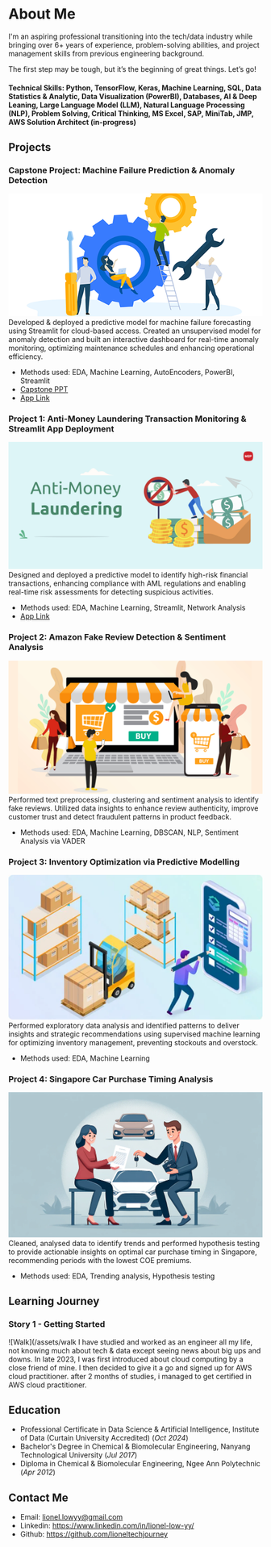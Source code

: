 # About Me

I'm an aspiring professional transitioning into the tech/data industry while bringing over 6+ years of experience, problem-solving abilities, and project management skills from previous engineering background. 

The first step may be tough, but it’s the beginning of great things. Let’s go!

#### Technical Skills: Python, TensorFlow, Keras, Machine Learning, SQL, Data Statistics & Analytic, Data Visualization (PowerBI), Databases, AI & Deep Leaning, Large Language Model (LLM), Natural Language Processing (NLP), Problem Solving, Critical Thinking, MS Excel, SAP, MiniTab, JMP, AWS Solution Architect (in-progress)

## Projects

### Capstone Project: Machine Failure Prediction & Anomaly Detection
![Mainetnance](/assets/maintenance.png)
Developed & deployed a predictive model for machine failure forecasting using Streamlit for cloud-based access. Created an unsupervised model for anomaly detection and built an interactive dashboard for real-time anomaly monitoring, optimizing maintenance schedules and enhancing operational efficiency. 
- Methods used: EDA, Machine Learning, AutoEncoders, PowerBI, Streamlit
- [Capstone PPT](/assets/Capstone_Project.pdf)
- [App Link](https://machine-prediction.streamlit.app/)

### Project 1: Anti-Money Laundering Transaction Monitoring & Streamlit App Deployment
![AML](/assets/aml.jpg)
Designed and deployed a predictive model to identify high-risk financial transactions, enhancing compliance with AML regulations and enabling real-time risk assessments for detecting suspicious activities. 
- Methods used: EDA, Machine Learning, Streamlit, Network Analysis
- [App Link](https://risk-predictor.streamlit.app/)

### Project 2: Amazon Fake Review Detection & Sentiment Analysis
![Ecom](/assets/ecom.webp)
Performed text preprocessing, clustering and sentiment analysis to identify fake reviews. Utilized data insights to enhance review authenticity, improve customer trust and detect fraudulent patterns in product feedback.
- Methods used: EDA, Machine Learning, DBSCAN, NLP, Sentiment Analysis via VADER

### Project 3: Inventory Optimization via Predictive Modelling
![IM](/assets/im.webp)
Performed exploratory data analysis and identified patterns to deliver insights and strategic recommendations using supervised machine learning for optimizing inventory management, preventing stockouts and overstock. 
- Methods used: EDA, Machine Learning

### Project 4: Singapore Car Purchase Timing Analysis
![Cars](/assets/cars.webp)
Cleaned, analysed data to identify trends and performed hypothesis testing to provide actionable insights on optimal car purchase timing in Singapore, recommending periods with the lowest COE premiums. 
- Methods used: EDA, Trending analysis, Hypothesis testing

## Learning Journey


### Story 1 - Getting Started
![Walk](/assets/walk
I have studied and worked as an engineer all my life, not knowing much about tech & data except seeing news about big ups and downs. In late 2023, I was first introduced about cloud computing by a close friend of mine. I then decided to give it a go and signed up for AWS cloud practitioner. after 2 months of studies, i managed to get certified in AWS cloud practitioner. 


## Education
- Professional Certificate in Data Science & Artificial Intelligence, Institute of Data (Curtain University Accredited) (_Oct 2024_)								       		
- Bachelor's Degree in Chemical & Biomolecular Engineering, Nanyang Technological University (_Jul 2017_)	 			        		
- Diploma in Chemical & Biomolecular Engineering, Ngee Ann Polytechnic (_Apr 2012_)

## Contact Me
- Email: lionel.lowyy@gmail.com
- Linkedin: https://www.linkedin.com/in/lionel-low-yy/
- Github: https://github.com/lioneltechjourney
